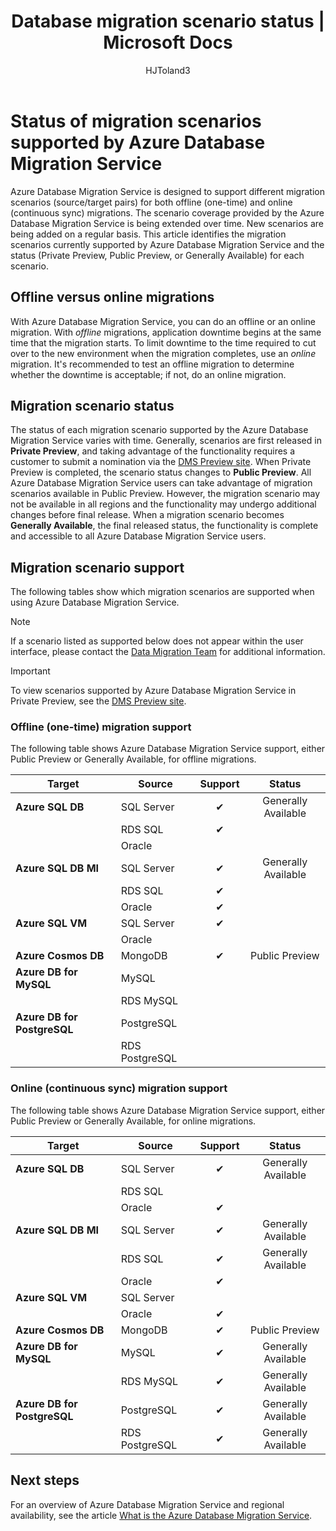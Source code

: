﻿---
title: Database migration scenario status | Microsoft Docs
description: Learn about the status of the migration scenarios supported by the Azure Database Migration Service.
services: database-migration
author: HJToland3
ms.author: jtoland
manager: craigg
ms.reviewer: craigg
ms.service: dms
ms.workload: data-services
ms.custom: mvc
ms.topic: article
ms.date: 04/02/2019
---

# Status of migration scenarios supported by Azure Database Migration Service
Azure Database Migration Service is designed to support different migration scenarios (source/target pairs) for both offline (one-time) and online (continuous sync) migrations. The scenario coverage provided by the Azure Database Migration Service is being extended over time. New scenarios are being added on a regular basis. This article identifies the migration scenarios currently supported by Azure Database Migration Service and the status (Private Preview, Public Preview, or Generally Available) for each scenario.

## Offline versus online migrations
With Azure Database Migration Service, you can do an offline or an online migration. With *offline* migrations, application downtime begins at the same time that the migration starts. To limit downtime to the time required to cut over to the new environment when the migration completes, use an *online* migration. It's recommended to test an offline migration to determine whether the downtime is acceptable; if not, do an online migration.

## Migration scenario status
The status of each migration scenario supported by the Azure Database Migration Service varies with time. Generally, scenarios are first released in **Private Preview**, and taking advantage of the functionality requires a customer to submit a nomination via the [DMS Preview site](https://aka.ms/dms-preview). When Private Preview is completed, the scenario status changes to **Public Preview**. All Azure Database Migration Service users can take advantage of migration scenarios available in Public Preview. However, the migration scenario may not be available in all regions and the functionality may undergo additional changes before final release. When a migration scenario becomes **Generally Available**, the final released status, the functionality is complete and accessible to all Azure Database Migration Service users. 

## Migration scenario support

The following tables show which migration scenarios are supported when using Azure Database Migration Service.

> [!NOTE]
> If a scenario listed as supported below does not appear within the user interface, please contact the [Data Migration Team](mailto:datamigrationteam@microsoft.com) for additional information.

> [!IMPORTANT]
> To view scenarios supported by Azure Database Migration Service in Private Preview, see the [DMS Preview site](https://aka.ms/dms-preview).

### Offline (one-time) migration support
The following table shows Azure Database Migration Service support, either Public Preview or Generally Available, for offline migrations.

| Target  | Source | Support | Status |
| ------------- | ------------- | :-------------: | :-------------: |
| **Azure SQL DB** | SQL Server | ✔ | Generally Available |
|   | RDS SQL |  ✔ |  |
|   | Oracle |   |   |
| **Azure SQL DB MI** | SQL Server | ✔ | Generally Available |
|   | RDS SQL | ✔ |  |
|   | Oracle | ✔  |   |
| **Azure SQL VM** | SQL Server | ✔ |   |
|   | Oracle |   |   |
| **Azure Cosmos DB** | MongoDB | ✔ | Public Preview |
| **Azure DB for MySQL** | MySQL |   |   |
|   | RDS MySQL |   |   |
| **Azure DB for PostgreSQL** | PostgreSQL |  |
|  | RDS PostgreSQL |   |   |

### Online (continuous sync) migration support
The following table shows Azure Database Migration Service support, either Public Preview or Generally Available, for online migrations.

| Target  | Source | Support | Status |
| ------------- | ------------- | :-------------: | :-------------: |
| **Azure SQL DB** | SQL Server | ✔ | Generally Available |
|   | RDS SQL |   |   |
|   | Oracle | ✔ |   |
| **Azure SQL DB MI** | SQL Server | ✔ | Generally Available |
|   | RDS SQL | ✔ | Generally Available |
|   | Oracle | ✔ |   |
| **Azure SQL VM** | SQL Server |   |   |
|   | Oracle  | ✔ |   |
| **Azure Cosmos DB** | MongoDB | ✔ | Public Preview |
| **Azure DB for MySQL** | MySQL | ✔ | Generally Available |
|   | RDS MySQL | ✔ | Generally Available |
| **Azure DB for PostgreSQL** | PostgreSQL | ✔ | Generally Available |
|   | RDS PostgreSQL | ✔ | Generally Available |

## Next steps
For an overview of Azure Database Migration Service and regional availability, see the article [What is the Azure Database Migration Service](dms-overview.md).
